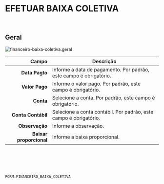 # EFETUAR BAIXA COLETIVA
<br>

## Geral
![financeiro-baixa-coletiva.geral](https://raw.githubusercontent.com/netforcews/docs-siscom/master/geral/imagens/financeiro-baixa-coletiva.geral.png)

Campo | Descrição
--:|---
**Data Pagto** | Informe a data de pagamento. Por padrão, este campo é obrigatório.
**Valor Pago** | Informe o valor pago. Por padrão, este campo é obrigatório.
**Conta** | Selecione a conta. Por padrão, este campo é obrigatório.
**Conta Contábil** | Selecione a conta contábil. Por padrão, este campo é obrigatório.
**Observação** | Informe a observação.
**Baixar proporcional** | Informe a baixa proporcional.
<br>
<br>
<br>
<br>

```FORM:FINANCEIRO_BAIXA_COLETIVA```
